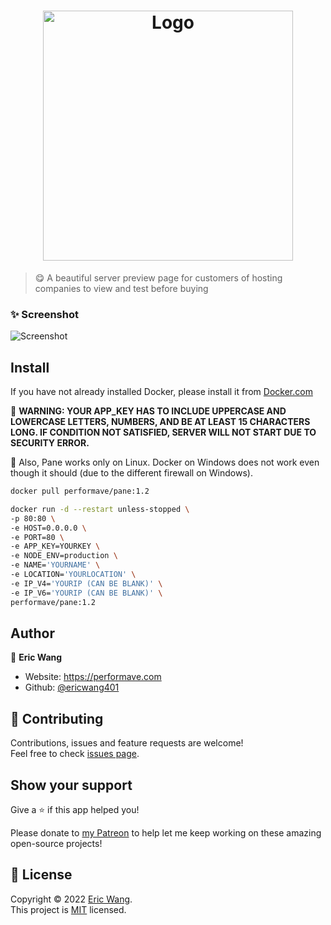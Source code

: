 <h1 align="center"><img src="https://imgur.com/L8Ng6yw.png" width="400" alt="Logo"></h1>

> 😋 A beautiful server preview page for customers of hosting companies to view and test before buying

### ✨ Screenshot

![Screenshot](https://imgur.com/j9xpPJL.png)

## Install

If you have not already installed Docker, please install it from [Docker.com](https://docker.com)


🚨 **WARNING: YOUR APP_KEY HAS TO INCLUDE UPPERCASE AND LOWERCASE LETTERS, NUMBERS, AND BE AT LEAST 15 CHARACTERS LONG. IF CONDITION NOT SATISFIED, SERVER WILL NOT START DUE TO SECURITY ERROR.**

🚨 Also, Pane works only on Linux. Docker on Windows does not work even though it should (due to the different firewall on Windows).

```sh
docker pull performave/pane:1.2

docker run -d --restart unless-stopped \
-p 80:80 \
-e HOST=0.0.0.0 \
-e PORT=80 \
-e APP_KEY=YOURKEY \
-e NODE_ENV=production \
-e NAME='YOURNAME' \
-e LOCATION='YOURLOCATION' \
-e IP_V4='YOURIP (CAN BE BLANK)' \
-e IP_V6='YOURIP (CAN BE BLANK)' \
performave/pane:1.2
```

## Author

👤 **Eric Wang**

* Website: https://performave.com
* Github: [@ericwang401](https://github.com/ericwang401)

## 🤝 Contributing

Contributions, issues and feature requests are welcome!<br />Feel free to check [issues page](https://github.com/ericwang401/pane/issues).

## Show your support

Give a ⭐️ if this app helped you!

Please donate to [my Patreon](https://www.patreon.com/performave) to help let me keep working on these amazing open-source projects!

## 📝 License

Copyright © 2022 [Eric Wang](https://github.com/ericwang401).<br />
This project is [MIT](https://github.com/ericwang401/pane/blob/main/LICENSE) licensed.
